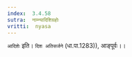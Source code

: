 ```yaml
---
index:  3.4.58
sutra:  नाम्न्यादिशिग्रहोः
vritti:  nyasa
---
```


`आदिशेः` इति। `दिश अतिसर्जने` (धा.पा.1283)), आङ्पूर्वः।।

